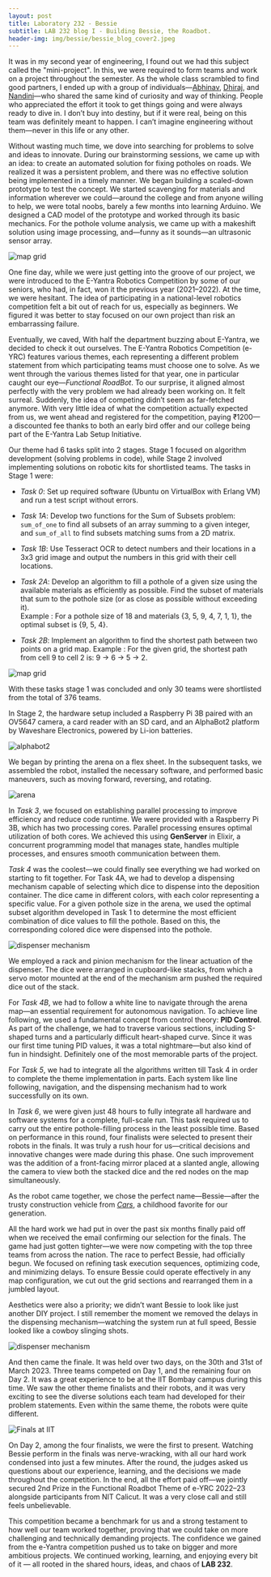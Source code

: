 ```yaml
---
layout: post
title: Laboratory 232 - Bessie
subtitle: LAB 232 blog I - Building Bessie, the Roadbot. 
header-img: img/bessie/bessie_blog_cover2.jpeg
---
```


It was in my second year of engineering, I found out we had this subject called the "mini-project". In this, we were required to form teams and work on a project throughout the semester. As the whole class scrambled to find good partners, I ended up with a group of individuals—[Abhinav](abhinav.shetti@gmail.com), [Dhiraj](dhirajmehta2323@gmail.com), and [Nandini](bhagatnandini07@gmail.com)—who shared the same kind of curiosity and way of thinking. People who appreciated the effort it took to get things going and were always ready to dive in. I don’t buy into destiny, but if it were real, being on this team was definitely meant to happen. I can’t imagine engineering without them—never in this life or any other. 

Without wasting much time, we dove into searching for problems to solve and ideas to innovate. During our brainstorming sessions, we came up with an idea: to create an automated solution for fixing potholes on roads. We realized it was a persistent problem, and there was no effective solution being implemented in a timely manner. We began building a scaled-down prototype to test the concept. We started scavenging for materials and information wherever we could—around the college and from anyone willing to help, we were total noobs, barely a few months into learning Arduino. We designed a CAD model of the prototype and worked through its basic mechanics. For the pothole volume analysis, we came up with a makeshift solution using image processing, and—funny as it sounds—an ultrasonic sensor array.

![map grid](/img/bessie/pothole_analyzer.jpeg)

One fine day, while we were just getting into the groove of our project, we were introduced to the E-Yantra Robotics Competition by some of our seniors, who had, in fact, won it the previous year (2021–2022). At the time, we were hesitant. The idea of participating in a national-level robotics competition felt a bit out of reach for us, especially as beginners. We figured it was better to stay focused on our own project than risk an embarrassing failure.

Eventually, we caved, With half the department buzzing about E-Yantra, we decided to check it out ourselves. The E-Yantra Robotics Competition (e-YRC) features various themes, each representing a different problem statement from which participating teams must choose one to solve. As we went through the various themes listed for that year, one in particular caught our eye—_Functional RoadBot_. To our surprise, it aligned almost perfectly with the very problem we had already been working on. It felt surreal. Suddenly, the idea of competing didn’t seem as far-fetched anymore.
With very little idea of what the competition actually expected from us, we went ahead and registered for the competition, paying ₹1200—a discounted fee thanks to both an early bird offer and our college being part of the E-Yantra Lab Setup Initiative.

Our theme had 6 tasks split into 2 stages. Stage 1 focused on algorithm development (solving problems in code), while Stage 2 involved implementing solutions on robotic kits for shortlisted teams. The tasks in Stage 1 were:

- *Task 0*: Set up required software (Ubuntu on VirtualBox with Erlang VM) and run a test script without errors.
    
- *Task 1A*: Develop two functions for the Sum of Subsets problem: `sum_of_one` to find all subsets of an array summing to a given integer, and `sum_of_all` to find subsets matching sums from a 2D matrix.
	
- *Task 1B*: Use Tesseract OCR to detect numbers and their locations in a 3x3 grid image and output the numbers in this grid with their cell locations.
	
-  *Task 2A*: Develop an algorithm to fill a pothole of a given size using the available materials as efficiently as possible. Find the subset of materials that sum to the pothole size (or as close as possible without exceeding it).   
  Example : For a pothole size of 18 and materials {3, 5, 9, 4, 7, 1, 1}, the optimal subset is {9, 5, 4}.
	
-  *Task 2B*: Implement an algorithm to find the shortest path between two points on a grid map.
  Example : For the given grid, the shortest path from cell 9 to cell 2 is:  9 → 6 → 5 → 2.

![map grid](/img/bessie/task2b.png)

With these tasks stage 1 was concluded and only 30 teams were shortlisted from the total of 376 teams.

In Stage 2, the hardware setup included a Raspberry Pi 3B paired with an OV5647 camera, a card reader with an SD card, and an AlphaBot2 platform by Waveshare Electronics, powered by Li-ion batteries.

![alphabot2](/img/bessie/alphabot2.png)

We began by printing the arena on a flex sheet. In the subsequent tasks, we assembled the robot, installed the necessary software, and performed basic maneuvers, such as moving forward, reversing, and rotating.

![arena](/img/bessie/arena.png)

In *Task 3*, we focused on establishing parallel processing to improve efficiency and reduce code runtime. We were provided with a Raspberry Pi 3B, which has two processing cores. Parallel processing ensures optimal utilization of both cores. We achieved this using **GenServer** in Elixir, a concurrent programming model that manages state, handles multiple processes, and ensures smooth communication between them.

*Task 4* was the coolest—we could finally see everything we had worked on starting to fit together. For Task 4A, we had to develop a dispensing mechanism capable of selecting which dice to dispense into the deposition container. The dice came in different colors, with each color representing a specific value. For a given pothole size in the arena, we used the optimal subset algorithm developed in Task 1 to determine the most efficient combination of dice values to fill the pothole. Based on this, the corresponding colored dice were dispensed into the pothole.  

![dispenser mechanism](/img/bessie/dispensermech.jpeg)

We employed a rack and pinion mechanism for the linear actuation of the dispenser. The dice were arranged in cupboard-like stacks, from which a servo motor mounted at the end of the mechanism arm pushed the required dice out of the stack.

For *Task 4B*, we had to follow a white line to navigate through the arena map—an essential requirement for autonomous navigation. To achieve line following, we used a fundamental concept from control theory: **PID Control**. As part of the challenge, we had to traverse various sections, including S-shaped turns and a particularly difficult heart-shaped curve. Since it was our first time tuning PID values, it was a total nightmare—but also kind of fun in hindsight. Definitely one of the most memorable parts of the project.

For *Task 5*, we had to integrate all the algorithms written till Task 4 in order to complete the theme implementation in parts. Each system like line following, navigation, and the  dispensing mechanism had to work successfully on its own.

In *Task 6*, we were given just 48 hours to fully integrate all hardware and software systems for a complete, full-scale run. This task required us to carry out the entire pothole-filling process in the least possible time. Based on performance in this round, four finalists were selected to present their robots in the finals. It was truly a rush hour for us—critical decisions and innovative changes were made during this phase. One such improvement was the addition of a front-facing mirror placed at a slanted angle, allowing the camera to view both the stacked dice and the red nodes on the map simultaneously.

As the robot came together, we chose the perfect name—Bessie—after the trusty construction vehicle from [*Cars*](https://en.wikipedia.org/wiki/Cars_(film)), a childhood favorite for our generation.

All the hard work we had put in over the past six months finally paid off when we received the email confirming our selection for the finals. The game had just gotten tighter—we were now competing with the top three teams from across the nation. The race to perfect Bessie, had officially begun. We focused on refining task execution sequences, optimizing code, and minimizing delays. To ensure Bessie could operate effectively in any map configuration, we cut out the grid sections and rearranged them in a jumbled layout. 

Aesthetics were also a priority; we didn’t want Bessie to look like just another DIY project. I still remember the moment we removed the delays in the dispensing mechanism—watching the system run at full speed, Bessie looked like a cowboy slinging shots.

![dispenser mechanism](/img/bessie/aesthetics.jpeg)

And then came the finale. It was held over two days, on the 30th and 31st of March 2023. Three teams competed on Day 1, and the remaining four on Day 2. It was a great experience to be at the IIT Bombay campus during this time. We saw the other theme finalists and their robots, and it was very exciting to see the diverse solutions each team had developed for their problem statements. Even within the same theme, the robots were quite different.

![Finals at IIT](/img/bessie/finalday.png)

On Day 2, among the four finalists, we were the first to present. Watching Bessie perform in the finals was nerve-wracking, with all our hard work condensed into just a few minutes. After the round, the judges asked us questions about our experience, learning, and the decisions we made throughout the competition. In the end, all the effort paid off—we jointly secured 2nd Prize in the Functional Roadbot Theme of e-YRC 2022–23 alongside participants from NIT Calicut. It was a very close call and still feels unbelievable.

This competition became a benchmark for us and a strong testament to how well our team worked together, proving that we could take on more challenging and technically demanding projects. The confidence we gained from the e-Yantra competition pushed us to take on bigger and more ambitious projects. We continued working, learning, and enjoying every bit of it — all rooted in the shared hours, ideas, and chaos of **LAB 232**.

